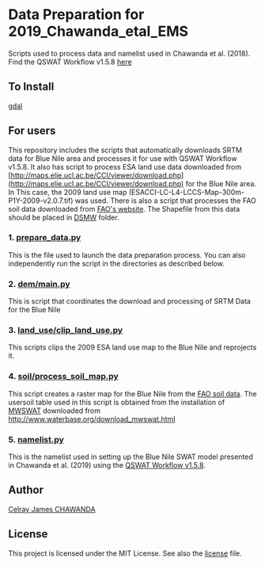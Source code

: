 # Data Preparation for 2019_Chawanda_etal_EMS
Scripts used to process data and namelist used in Chawanda et al. (2018).
Find the QSWAT Workflow v1.5.8 [here](https://github.com/VUB-HYDR/QSWAT_Automated_Workflow)

## To Install
[gdal](https://sandbox.idre.ucla.edu/sandbox/tutorials/installing-gdal-for-windows)   
 
## For users
This repository includes the scripts that automatically downloads SRTM data for Blue Nile area and processes it for use with QSWAT Workflow v1.5.8.
It also has script to process ESA land use data downloaded from [http://maps.elie.ucl.ac.be/CCI/viewer/download.php](http://maps.elie.ucl.ac.be/CCI/viewer/download.php) for the Blue Nile area. In This case, the 2009 land use map (ESACCI-LC-L4-LCCS-Map-300m-P1Y-2009-v2.0.7.tif) was used.
There is also a script that processes the FAO soil data downloaded from [FAO's website](http://www.fao.org/geonetwork/srv/en/resources.get?id=14116&fname=DSMW.zip&access=private). The Shapefile from this data should be placed in [DSMW](./soil/DSMW) folder.

### 1. [prepare_data.py](./prepare_data.py) 
This is the file used to launch the data preparation process. You can also independently run the script in the directories as described below.

### 2. [dem/main.py](./dem/main.py)
This is script that coordinates the download and processing of SRTM Data for the Blue Nile

### 3. [land_use/clip_land_use.py](./land_use/clip_land_use.py)
This scripts clips the 2009 ESA land use map to the Blue Nile and reprojects it.

### 4. [soil/process_soil_map.py](./soil/process_soil_map.py)
This script creates a raster map for the Blue Nile from the [FAO soil data](http://www.fao.org/geonetwork/srv/en/resources.get?id=14116&fname=DSMW.zip&access=private).
The usersoil table used in this script is obtained from the installation of [MWSWAT](http://www.waterbase.org/download_mwswat.html) downloaded from http://www.waterbase.org/download_mwswat.html

### 5. [namelist.py](./namelist.py)
This is the namelist used in setting up the Blue Nile SWAT model presented in Chawanda et al. (2019) using the [QSWAT Workflow v1.5.8](https://github.com/VUB-HYDR/QSWAT_Automated_Workflow).

## Author
[Celray James CHAWANDA](https://github.com/celray/) 

## License
This project is licensed under the MIT License. See also the [license](./LICENSE) file.

